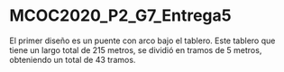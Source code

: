 # MCOC2020_P2_G7_Entrega5

El primer diseño es un puente con arco bajo el tablero. Este tablero que tiene un largo total de 215 metros, se dividió en tramos de 5 metros, obteniendo un total de 43 tramos.
